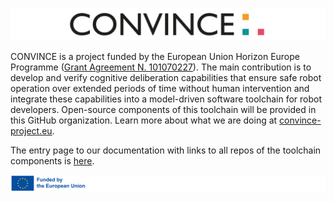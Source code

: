 ![Banner](/images/convince_logo_horizontal.png)

CONVINCE is a project funded by the European Union Horizon Europe Programme ([Grant Agreement N. 101070227](https://cordis.europa.eu/project/id/101070227)). The main contribution is to develop and verify cognitive deliberation capabilities that ensure safe robot operation over extended periods of time without human intervention and integrate these capabilities into a model-driven software toolchain for robot developers. Open-source components of this toolchain will be provided in this GitHub organization. Learn more about what we are doing at [convince-project.eu](https://convince-project.eu/).

The entry page to our documentation with links to all repos of the toolchain components is [here](https://convince-project.github.io/overview/#).

![Funded by EU logo](/images/funded_by_EU_logo.png)
